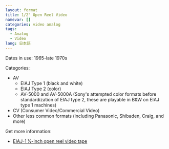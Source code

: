 ```yaml
---
layout: format
title: 1/2" Open Reel Video
namevar: []
categories: video analog
tags:
  - Analog
  - Video
lang: 日本語
---
```


Dates in use: 1965-late 1970s

Categories:
- AV
  - EIAJ Type 1 (black and white)
  - EIAJ Type 2 (color)
  - AV-5000 and AV-5000A (Sony's attempted color formats before standardization of EIAJ type 2, these are playable in B&W on EIAJ type 1 machines)
- CV (Consumer Video/Commercial Video)
- Other less common formats (including Panasonic, Shibaden, Craig, and more)

Get more information:
- [EIAJ-1 ½-inch open reel video tape](https://obsoletemedia.org/%c2%bd-inch-eiaj-open-reel-video-tape/)

